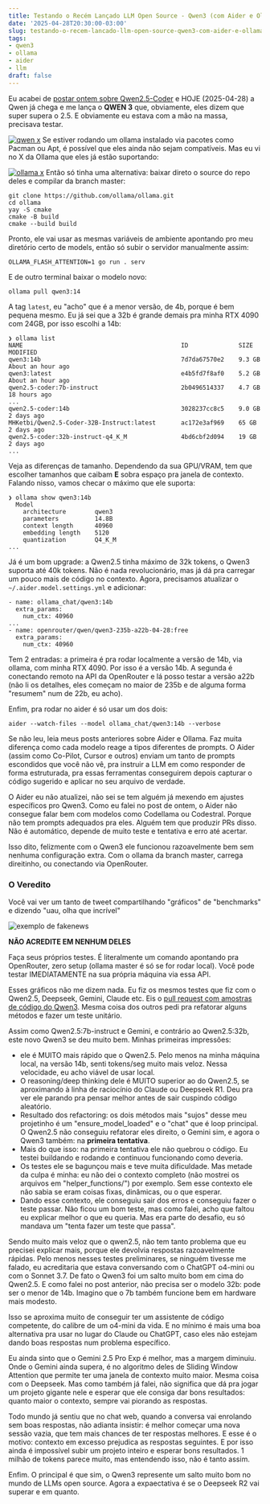 ```yaml
---
title: Testando o Recém Lançado LLM Open Source - Qwen3 (com Aider e Ollama)
date: '2025-04-28T20:30:00-03:00'
slug: testando-o-recem-lancado-llm-open-source-qwen3-com-aider-e-ollama
tags:
- qwen3
- ollama
- aider
- llm
draft: false
---
```




Eu acabei de [postar ontem sobre Qwen2.5-Coder](https://www.akitaonrails.com/2025/04/27/testando-llms-com-aider-na-runpod-qual-usar-pra-codigo) e HOJE (2025-04-28) a Qwen já chega e me lança o **QWEN 3** que, obviamente, eles dizem que super supera o 2.5. E obviamente eu estava com a mão na massa, precisava testar.

[![qwen x](https://new-uploads-akitaonrails.s3.us-east-2.amazonaws.com/e1ipve95x7e6nlnf7qffayzsz0ag?response-content-disposition=inline%3B%20filename%3D%22Screenshot%20From%202025-04-28%2020-13-10.png%22%3B%20filename%2A%3DUTF-8%27%27Screenshot%2520From%25202025-04-28%252020-13-10.png&response-content-type=image%2Fpng&X-Amz-Algorithm=AWS4-HMAC-SHA256&X-Amz-Credential=AKIA5FTZDKYVLZU6Z457%2F20250527%2Fus-east-2%2Fs3%2Faws4_request&X-Amz-Date=20250527T001327Z&X-Amz-Expires=300&X-Amz-SignedHeaders=host&X-Amz-Signature=4b65159ebb8d212238a34fb976f2943cdd0a483ab4f5f2ef244ce3b69dab8189)](https://x.com/AkitaOnRails/status/1916974917872193780)
Se estiver rodando um ollama instalado via pacotes como Pacman ou Apt, é possível que eles ainda não sejam compatíveis. Mas eu vi no X da Ollama que eles já estão suportando:

[![ollama x](https://new-uploads-akitaonrails.s3.us-east-2.amazonaws.com/yrkrg6l6r4nvnmfefiqoaplbf6cw?response-content-disposition=inline%3B%20filename%3D%22Screenshot%20From%202025-04-28%2020-17-09.png%22%3B%20filename%2A%3DUTF-8%27%27Screenshot%2520From%25202025-04-28%252020-17-09.png&response-content-type=image%2Fpng&X-Amz-Algorithm=AWS4-HMAC-SHA256&X-Amz-Credential=AKIA5FTZDKYVLZU6Z457%2F20250527%2Fus-east-2%2Fs3%2Faws4_request&X-Amz-Date=20250527T001329Z&X-Amz-Expires=300&X-Amz-SignedHeaders=host&X-Amz-Signature=2680a9ee2ec08be1dd8c4afd07f670cb3adce184f21c32db61307d713640ceb2)](https://ollama.com/library/qwen3)
Então só tinha uma alternativa: baixar direto o source do repo deles e compilar da branch master:

```
git clone https://github.com/ollama/ollama.git
cd ollama
yay -S cmake
cmake -B build
cmake --build build
```

Pronto, ele vai usar as mesmas variáveis de ambiente apontando pro meu diretório certo de models, então só subir o servidor manualmente assim:

```
OLLAMA_FLASH_ATTENTION=1 go run . serv
```

E de outro terminal baixar o modelo novo:

```
ollama pull qwen3:14
```

A tag `latest`, eu "acho" que é a menor versão, de 4b, porque é bem pequena mesmo. Eu já sei que a 32b é grande demais pra minha RTX 4090 com 24GB, por isso escolhi a 14b:

```
❯ ollama list
NAME                                            ID              SIZE      MODIFIED
qwen3:14b                                       7d7da67570e2    9.3 GB    About an hour ago
qwen3:latest                                    e4b5fd7f8af0    5.2 GB    About an hour ago
qwen2.5-coder:7b-instruct                       2b0496514337    4.7 GB    18 hours ago
...
qwen2.5-coder:14b                               3028237cc8c5    9.0 GB    2 days ago
MHKetbi/Qwen2.5-Coder-32B-Instruct:latest       ac172e3af969    65 GB     2 days ago
qwen2.5-coder:32b-instruct-q4_K_M               4bd6cbf2d094    19 GB     2 days ago
...
```

Veja as diferenças de tamanho. Dependendo da sua GPU/VRAM, tem que escolher tamanhos que caibam **E** sobra espaço pra janela de contexto. Falando nisso, vamos checar o máximo que ele suporta:

```
❯ ollama show qwen3:14b
  Model
    architecture        qwen3
    parameters          14.8B
    context length      40960
    embedding length    5120
    quantization        Q4_K_M
...
```

Já é um bom upgrade: a Qwen2.5 tinha máximo de 32k tokens, o Qwen3 suporta até 40k tokens. Não é nada revolucionário, mas já dá pra carregar um pouco mais de código no contexto. Agora, precisamos atualizar o `~/.aider.model.settings.yml` e adicionar:

```
- name: ollama_chat/qwen3:14b
  extra_params:
    num_ctx: 40960
...
- name: openrouter/qwen/qwen3-235b-a22b-04-28:free
  extra_params:
    num_ctx: 40960
```

Tem 2 entradas: a primeira é pra rodar localmente a versão de 14b, via ollama, com minha RTX 4090. Por isso é a versão 14b. A segunda é conectando remoto na API da OpenRouter e lá posso testar a versão a22b (não li os detalhes, eles começam no maior de 235b e de alguma forma "resumem" num de 22b, eu acho).

Enfim, pra rodar no aider é só usar um dos dois:

```
aider --watch-files --model ollama_chat/qwen3:14b --verbose
```

Se não leu, leia meus posts anteriores sobre Aider e Ollama. Faz muita diferença como cada modelo reage a tipos diferentes de prompts. O Aider (assim como Co-Pilot, Cursor e outros) enviam um tanto de prompts escondidos que você não vê, pra instruir a LLM em como responder de forma estruturada, pra essas ferramentas conseguirem depois capturar o código sugerido e aplicar no seu arquivo de verdade.

O Aider eu não atualizei, não sei se tem alguém já mexendo em ajustes específicos pro Qwen3. Como eu falei no post de ontem, o Aider não consegue falar bem com modelos como Codellama ou Codestral. Porque não tem prompts adequados pra eles. Alguém tem que produzir PRs disso. Não é automático, depende de muito teste e tentativa e erro até acertar.

Isso dito, felizmente com o Qwen3 ele funcionou razoavelmente bem sem nenhuma configuração extra. Com o ollama da branch master, carrega direitinho, ou conectando via OpenRouter.

### O Veredito

Você vai ver um tanto de tweet compartilhando "gráficos" de "benchmarks" e dizendo "uau, olha que incrível"

![exemplo de fakenews](https://new-uploads-akitaonrails.s3.us-east-2.amazonaws.com/pa8p2i7givn9sqeldkx2mfog9wws?response-content-disposition=inline%3B%20filename%3D%22Screenshot%20From%202025-04-28%2020-32-42.png%22%3B%20filename%2A%3DUTF-8%27%27Screenshot%2520From%25202025-04-28%252020-32-42.png&response-content-type=image%2Fpng&X-Amz-Algorithm=AWS4-HMAC-SHA256&X-Amz-Credential=AKIA5FTZDKYVLZU6Z457%2F20250527%2Fus-east-2%2Fs3%2Faws4_request&X-Amz-Date=20250527T001330Z&X-Amz-Expires=300&X-Amz-SignedHeaders=host&X-Amz-Signature=ae0ff782140a014ad7efa94ab80329907a7273287242af763f4d14a7faf79639)

**NÃO ACREDITE EM NENHUM DELES**

Faça seus próprios testes. É literalmente um comando apontando pra OpenRouter, zero setup (ollama master é só se for rodar local). Você pode testar IMEDIATAMENTE na sua própria máquina via essa API.

Esses gráficos não me dizem nada. Eu fiz os mesmos testes que fiz com o Qwen2.5, Deepseek, Gemini, Claude etc. Eis o [pull request com amostras de código do Qwen3](https://github.com/akitaonrails/Tiny-Qwen-CLI/pull/5). Mesma coisa dos outros pedi pra refatorar alguns métodos e fazer um teste unitário.

Assim como Qwen2.5:7b-instruct e Gemini, e contrário ao Qwen2.5:32b, este novo Qwen3 se deu muito bem. Minhas primeiras impressões:

- ele é MUITO mais rápido que o Qwen2.5. Pelo menos na minha máquina local, na versão 14b, senti tokens/seg muito mais veloz. Nessa velocidade, eu acho viável de usar local.
- O reasoning/deep thinking dele é MUITO superior ao do Qwen2.5, se aproximando à linha de raciocínio do Claude ou Deepseek R1. Deu pra ver ele parando pra pensar melhor antes de sair cuspindo código aleatório.
- Resultado dos refactoring: os dois métodos mais "sujos" desse meu projetinho é um "ensure_model_loaded" e o "chat" que é loop principal. O Qwen2.5 não conseguiu refatorar eles direito, o Gemini sim, e agora o Qwen3 também: na **primeira tentativa**.
- Mais do que isso: na primeira tentativa ele não quebrou o código. Eu testei buildando e rodando e continuou funcionando como deveria.
- Os testes ele se bagunçou mais e teve muita dificuldade. Mas metade da culpa é minha: eu não dei o contexto completo (não mostrei os arquivos em "helper_functions/") por exemplo. Sem esse contexto ele não sabia se eram coisas fixas, dinâmicas, ou o que esperar.
- Dando esse contexto, ele conseguiu sair dos erros e conseguiu fazer o teste passar. Não ficou um bom teste, mas como falei, acho que faltou eu explicar melhor o que eu queria. Mas era parte do desafio, eu só mandava um "tenta fazer um teste que passa".

Sendo muito mais veloz que o qwen2.5, não tem tanto problema que eu precisei explicar mais, porque ele devolvia respostas razoavelmente rápidas. Pelo menos nesses testes preliminares, se ninguém tivesse me falado, eu acreditaria que estava conversando com o ChatGPT o4-mini ou com o Sonnet 3.7. De fato o Qwen3 foi um salto muito bom em cima do Qwen2.5. E como falei no post anterior, não precisa ser o modelo 32b: pode ser o menor de 14b. Imagino que o 7b também funcione bem em hardware mais modesto.

Isso se aproxima muito de conseguir ter um assistente de código competente, do calibre de um o4-mini da vida. E no mínimo é mais uma boa alternativa pra usar no lugar do Claude ou ChatGPT, caso eles não estejam dando boas respostas num problema específico.

Eu ainda sinto que o Gemini 2.5 Pro Exp é melhor, mas a margem diminuiu. Onde o Gemini ainda supera, é no algoritmo deles de Sliding Window Attention que permite ter uma janela de contexto muito maior. Mesma coisa com o Deepseek. Mas como também já falei, não significa que dá pra jogar um projeto gigante nele e esperar que ele consiga dar bons resultados: quanto maior o contexto, sempre vai piorando as respostas.

Todo mundo já sentiu que no chat web, quando a conversa vai enrolando sem boas respostas, não adianta insistir: é melhor começar uma nova sessão vazia, que tem mais chances de ter respostas melhores. E esse é o motivo: contexto em excesso prejudica as respostas seguintes. E por isso ainda é impossível subir um projeto inteiro e esperar bons resultados. 1 milhão de tokens parece muito, mas entendendo isso, não é tanto assim.

Enfim. O principal é que sim, o Qwen3 represente um salto muito bom no mundo de LLMs open source. Agora a expaectativa é se o Deepseek R2 vai superar e em quanto.
